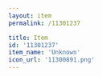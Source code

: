 ```yaml
---
layout: item
permalink: /11301237

title: Item
id: '11301237'
item_name: 'Unknown'
icon_url: '11300891.png'
---
```

